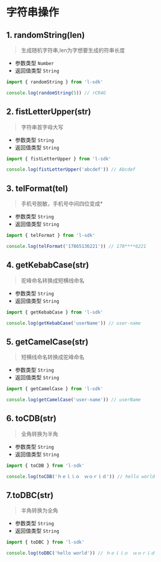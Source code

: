 # 字符串操作

## 1. randomString(len)

> 生成随机字符串,len为字想要生成的符串长度

- 参数类型 `Number`
- 返回值类型 `String`

```javascript
import { randomString } from 'l-sdk'

console.log(randomString(5)) // rCR4G

```

## 2. fistLetterUpper(str)

> 字符串首字母大写

- 参数类型 `String`
- 返回值类型 `String`

```javascript
import { fistLetterUpper } from 'l-sdk'

console.log(fistLetterUpper('abcdef')) // Abcdef

```

## 3. telFormat(tel)

> 手机号脱敏，手机号中间四位变成*

- 参数类型 `String`
- 返回值类型 `String`

```javascript
import { telFormat } from 'l-sdk'

console.log(telFormat('17865136221')) // 178****6221

```

## 4. getKebabCase(str)

> 驼峰命名转换成短横线命名

- 参数类型 `String`
- 返回值类型 `String`

```javascript
import { getKebabCase } from 'l-sdk'

console.log(getKebabCase('userName')) // user-name

```

## 5. getCamelCase(str)

> 短横线命名转换成驼峰命名

- 参数类型 `String`
- 返回值类型 `String`

```javascript
import { getCamelCase } from 'l-sdk'

console.log(getCamelCase('user-name')) // userName

```

## 6. toCDB(str)

> 全角转换为半角

- 参数类型 `String`
- 返回值类型 `String`

```javascript
import { toCDB } from 'l-sdk'

console.log(toCDB('ｈｅｌｌｏ　ｗｏｒｌｄ')) // hello world

```

## 7.toDBC(str)

> 半角转换为全角

- 参数类型 `String`
- 返回值类型 `String`

```javascript
import { toDBC } from 'l-sdk'

console.log(toDBC('hello world')) // ｈｅｌｌｏ　ｗｏｒｌｄ

```

